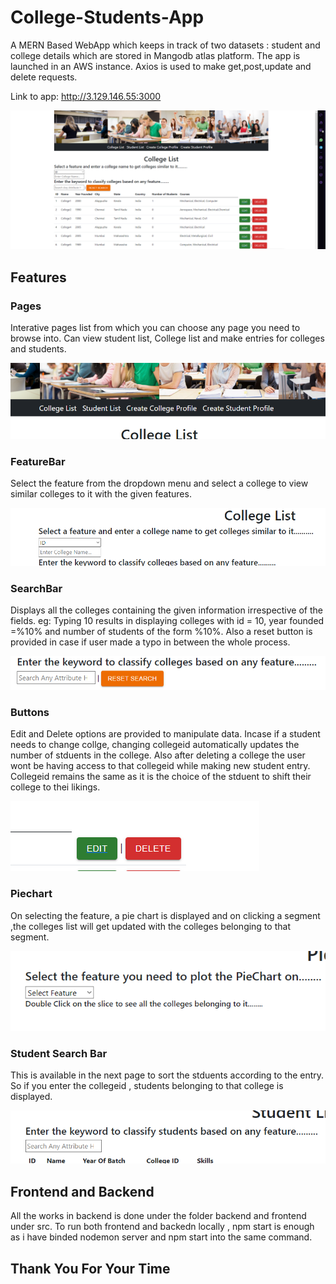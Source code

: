 # College-Students-App

A MERN Based WebApp which keeps in track of two datasets : student and college details which are stored in Mangodb atlas platform. The app is launched in an AWS instance. Axios is used to make get,post,update and delete requests.

Link to app: http://3.129.146.55:3000

![WebApp](https://github.com/DarkcrusherX/College-Students-App/blob/main/images/webapp.png)

## Features 

### Pages
Interative pages list from which you can choose any page you need to browse into. Can view student list, College list and make entries for colleges and students.


![pages](https://github.com/DarkcrusherX/College-Students-App/blob/main/images/pages.png)

### FeatureBar
Select the feature from the dropdown menu and select a college to view similar colleges to it with the given features.


![featurebar](https://github.com/DarkcrusherX/College-Students-App/blob/main/images/featurebar.png)

### SearchBar
Displays all the colleges containing the given information irrespective of the fields. eg: Typing 10 results in displaying colleges with id = 10, year founded =%10% and number of students of the form %10%. Also a reset button is provided in case if user made a typo in between the whole process.


![searchbar](https://github.com/DarkcrusherX/College-Students-App/blob/main/images/searchbar.png)

### Buttons
Edit and Delete options are provided to manipulate data. Incase if a student needs to change collge, changing collegeid automatically updates the number of stduents in the college. Also after deleting a college the user wont be having access to that collegeid while making new student entry. Collegeid remains the same as it is the choice of the stduent to shift their college to thei likings.


![buttons](https://github.com/DarkcrusherX/College-Students-App/blob/main/images/edit%20delete.png)

### Piechart
On selecting the feature, a pie chart is displayed and on clicking a segment ,the colleges list will get updated with the colleges belonging to that segment.


![piechart](https://github.com/DarkcrusherX/College-Students-App/blob/main/images/Piechartoption.png)

### Student Search Bar
This is available in the next page to sort the stduents according to the entry. So if you enter the collegeid , students belonging to that college is displayed.


![piechart](https://github.com/DarkcrusherX/College-Students-App/blob/main/images/studentsearch.png)

## Frontend and Backend 

All the works in backend is done under the folder backend and frontend under src. To run both frontend and backedn locally , npm start is enough as i have binded nodemon server and npm start into the same command.

## Thank You For Your Time
